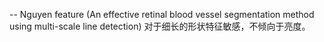 -- Nguyen feature (An effective retinal blood vessel segmentation method using multi-scale line detection) 对于细长的形状特征敏感，不倾向于亮度。
